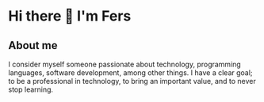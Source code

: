 # Hi there 👋 I'm Fers


## About me
I consider myself someone passionate about technology, programming languages, software development, among other things. I have a clear goal; to be a professional in technology, to bring an important value, and to never stop learning.
<!--
**fers-developer/fers-developer** is a ✨ _special_ ✨ repository because its `README.md` (this file) appears on your GitHub profile.

Here are some ideas to get you started:

- 🔭 I’m currently working on ...
- 🌱 I’m currently learning ...
- 👯 I’m looking to collaborate on ...
- 🤔 I’m looking for help with ...
- 💬 Ask me about ...
- 📫 How to reach me: ...
- 😄 Pronouns: ...
- ⚡ Fun fact: ...
-->
